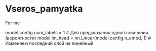 # Vseros_pamyatka
For me


model.config.num_labels = 1  # Для предсказания одного значения (вероятности)
model.lm_head = nn.Linear(model.config.n_embd, 1)  # Изменяем последний слой на линейный
